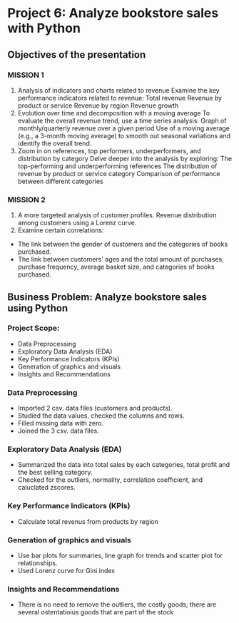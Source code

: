 # Project 6: Analyze bookstore sales with Python 

## Objectives of the presentation

### MISSION 1
1. Analysis of indicators and charts related to revenue
Examine the key performance indicators related to revenue:
Total revenue
Revenue by product or service
Revenue by region
Revenue growth
2. Evolution over time and decomposition with a moving average
To evaluate the overall revenue trend, use a time series analysis:
Graph of monthly/quarterly revenue over a given period
Use of a moving average (e.g., a 3-month moving average) to smooth out seasonal variations and identify the overall trend.
3. Zoom in on references, top performers, underperformers, and distribution by category
Delve deeper into the analysis by exploring:
The top-performing and underperforming references
The distribution of revenue by product or service category
Comparison of performance between different categories

### MISSION 2
1. A more targeted analysis of customer profiles.
Revenue distribution among customers using a Lorenz curve.
2. Examine certain correlations:
- The link between the gender of customers and the categories of books purchased.
- The link between customers' ages and the total amount of purchases, purchase frequency, average basket size, and categories of books purchased.

 
## Business Problem: Analyze bookstore sales using Python 

### Project Scope: 
- Data Preprocessing
- Exploratory Data Analysis (EDA)
- Key Performance Indicators (KPIs)
- Generation of graphics and visuals
- Insights and Recommendations

### Data Preprocessing
- Imported 2 csv. data files (customers and products).
- Studied the data values, checked the columns and rows.
- Filled missing data with zero.
- Joined the 3 csv. data files.
   
### Exploratory Data Analysis (EDA) 
- Summarized the data into total sales by each categories, total profit and the best selling category.
- Checked for the outliers, normality, correlation coefficient, and caluclated zscores.
   
### Key Performance Indicators (KPIs)
- Calculate total revenus from products by region
   
### Generation of graphics and visuals
- Use bar plots for summaries, line graph for trends and scatter plot for relationships.
- Used Lorenz curve for Gini index

### Insights and Recommendations
- There is no need to remove the outliers, the costly goods; there are several ostentatioius goods that are part of the stock 

